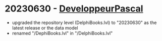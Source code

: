 # 20230630 - [DeveloppeurPascal](https://github.com/DeveloppeurPascal)

* upgraded the repository level (DelphiBooks.lvl) to "20230630" as the latest release or the data model
* renamed "/DephiBooks.lvl" in "/DelphiBooks.lvl"
